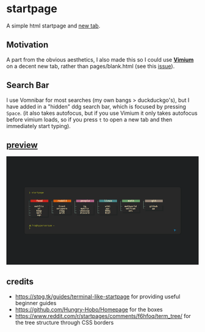 # startpage



A simple html startpage and [new tab](https://chrome.google.com/webstore/detail/change-new-tab/mocklpfdimiadpbgamlgehpgpodggahe "new tab extension").

## Motivation

A part from the obvious aesthetics, I also made this so I could use **[Vimium](https://github.com/philc/vimium)** on a decent new tab, rather than pages/blank.html (see this [issue](https://github.com/philc/vimium/issues/1515 "issue link")).

## Search Bar
I use Vomnibar for most searches (my own bangs > duckduckgo's), but I have added in a "hidden" ddg search bar, which is focused by pressing `Space`. (it also takes autofocus, but if you use Vimium it only takes autofocus before vimium loads, so if you press `t` to open a new tab and then immediately start typing).

## [preview](https://bachoseven.github.io/startpage/ "Live preview")
![](startpage.gif)

## credits

- https://stpg.tk/guides/terminal-like-startpage for providing useful beginner guides
- https://github.com/Hungry-Hobo/Homepage for the boxes
- https://www.reddit.com/r/startpages/comments/f6hfoq/term_tree/ for the tree structure through CSS borders
